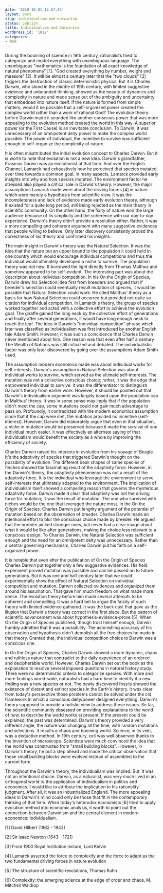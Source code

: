 ```yaml
---
date: '2010-10-01 12:57:45'
layout: post
slug: individualism-and-darwinism
status: publish
title: Individualism and Darwinism
wordpress_id: '1012'
categories:
- 随感
---
```


During the booming of science in 19th century, rationalists tried to categorize and model everything with unambiguous language. The unambiguous "mathematics is the foundation of all exact knowledge of natural phenomena" [1]. "God created everything by number, weight and measure" [2]. It will be almost a century later that the "two clouds" [3] triggers the destruction of classic deterministic physics. But it is Charles Darwin, who stood in the middle of 19th century, with limited suggestive evidence and unbounded thinking, showed us the beauty of dynamics and complexity in nature and made sense out of the ambiguity and uncertainty that embedded into nature itself. If the nature is formed from simple matters, would it be possible that a self-organized power created the complex world rather than a work of rational God? The evolution theory before Darwin made it sounded like another conscious power that was more appealing to the evolution method created the world in this way. A superior power (or the First Cause) is an inevitable conclusion. To Darwin, it was unnecessary of an omnipotent deity power to make the complex world possible. The power of individual, the incentive to survive was sufficient enough to self-organize the complexity of nature.

It is often misattributed the initial evolution concept to Charles Darwin. But it is worth to note that evolution is not a new idea. Darwin's grandfather, Erasmus Darwin was an evolutionist at that time. And over the English Channel, Lamarck had exhaustively how he perceived that species mutated over time towards a common goal. In many aspects, Lamarck provided early insights into why and how species mutated. The environment factor he stressed also played a critical role in Darwin's theory. However, the major assumptions Lamarck made were about the driving forces [4] in nature which were merely a hypothesis from scientific view. It was the incompleteness and lack of evidence made early evolution theory, although it existed for a quite long period, still being rejected as the main theory in scientific community. On the other hand, the fixity of nature won the large audience because of its simplicity and the coherence with our day-to-day experience. Darwin's theory didn't provide a resolution either. Rather, it was a more compelling and coherent argument with many suggestive evidences that people willing to believe. Only later discovery consistently proved the correctness of his theory and confirmed his insights.

The main insight in Darwin's theory was the Natural Selection. It was the idea that the nature put an upper bound to the population it could hold in one country which would encourage individual competitions and thus the individual would ultimately developed a niche to survive. The population theory was not new. It borrowed the light directly from Thomas Malthus and somehow appeared to be self-evident. The interesting part was about the description about individual competition. In his On the Origin of Species, Darwin drew his Selection idea first from breeders and argued that if breeder's selection could eventually result mutation of species, it would be possible that Natural Selection could work. He cited Malthus' theory as a basis for how Natural Selection could occurred but provided not quite so citation for individual competition. In Lamarck's theory, the group of species worked together and acted with a collective effort to achieve the evolution goal. The giraffe gained the long neck by the collective effort of generations and finally after several generations, it would have long enough neck to reach the leaf. The idea in Darwin's "individual competition" phrase which later was classified as individualism was first introduced by another English tale Adam Smith. However, it was such a coincidence that Charles Darwin never mentioned about him. One reason was that even after half a century The Wealth of Nations was still criticized and debated. The individualistic factor was only later discovered by going over the assumptions Adam Smith used.

The assumption modern economics made was about individual works for self-interests. Darwin's assumption in Natural Selection was about individual works to survive, which served as the ultimate self-interests. The mutation was not a collective conscious choice; rather, it was the edge that empowered individual to survive. It was the differentiator to distinguish Darwin's theory from earlier work. However, it should be pointed out that Darwin's individualism argument was largely based upon the population cap in Malthus' theory. It was in some sense may imply that if the population didn't meet the cap, some mutations could not gain much advantage to pass on. Profoundly, it contradicted with the modern economics assumption since that if the cap were met, the mutation provided no incentive (self-interest). However, Darwin did elaborately argue that even in that situation, a niche in mutation would be preserved because it made the survival of one individual much easier. It was effectively an alternate saying of that individualism would benefit the society as a whole by improving the efficiency of society.

Charles Darwin raised his interests in evolution from his voyage of Beagle. It's the adaptivity of species that triggered Darwin's thought on the possibility of evolution. The different beak shapes of same species of finches showed the fascinating result of the adaptivity force. However, in the Darwin's theory, the adaptivity phenomenon was not a result of the adaptivity force. It is the individual who leverage the environment to serve self-interests that ultimately adapted to the environment. The implication of individualism itself showed a compelling reason that governs the mysterious adaptivity force. Darwin made it clear that adaptivity was not the driving force for mutation; it was the result of mutation. The one who survived with niches would be the one that leveraged the nature most. In the On the Origin of Species, Charles Darwin put lengthy argument of the potential of mutation based on the observation of breeder. Charles Darwin made an intentional effort to blur the conscious choice made by breeder. He argued that the breeder picked stronger ones, but never had a clear image about what it would be like after generations, making the choice less relevant to a conscious design. To Charles Darwin, the Natural Selection was sufficient enough and the need for an omnipotent deity was unnecessary. Rather than a central governing mechanism, Charles Darwin put his faith on a self-organized power.

It is notable that even after the publication of On the Origin of Species Charles Darwin put together only a few suggestive evidences. His field experiment proved mutation was possible and can be passed on to future generations. But it was one and half century later that we could experimentally show the effect of Natural Selection on individual competition and mutation. Darwin collected evidences and organized them around his assumption. That gave him much freedom on what made more sense. The evolution theory before him made several attempts to be coherent and compelling. It was a hard bet to argue the falsity of such theory with limited evidence gathered. It was the back cast that gave us the illusion that Darwin's theory was correct in the first place. But the pattern of scientific advancement was about hypothesis-evidence-prove [5]. When On the Origin of Species published, though trust himself enough, Darwin humbly admitted that it was a possibility. The astonishing accuracy of his observation and hypothesis didn't demolish all the free choices he made in that theory. Granted that, the individual competition choice to Darwin was a conscious one.

In On the Origin of Species, Charles Darwin showed a more dynamic, chaos and ruthless nature that contradict to the daily experience of an ordered and decipherable world. However, Charles Darwin set out the book as the explanation to resolve several imposed questions in natural history study. There were no deterministic criteria to categorize species. With more and more findings world-wide, naturalists had a hard time to identify if a new finding was a new species or not. The newly discovered fossils showed the existence of distant and extinct species in the Earth's history. It was clear from today's perspective those problems cannot be solved under the old framework in which a conscious deity/power designed everything. Darwin's theory supposed to provide a holistic view to address these issues. So far, the scientific community obsessed on providing explanations to the world of now, to describe the world works at present. If the present could be explained, the past was determined. Darwin's theory provided a very different angle; the nature was changing all the time, with random mutations and selections. It results a chaos and booming world. Science, in its vein, was a deductive method. In 19th century, cell was well observed thanks to the invention of microscope. Scientists were much convinced the idea that the world was constructed from "small building blocks". However, in Darwin's theory, he put a step ahead and made the critical observation that those small building blocks were evolved instead of assembled to the current form.

Throughout the Darwin's theory, the individualism was implied. But, it was not an intentional choice. Darwin, as a naturalist, was very much lived in an orthogonal world to the application of individualism in politics and economics. I would like to attribute the implication to his rationality judgment. After all, it was an industrialized England. The more appealing ideas in Darwin's mind could only be those that fit in the contemporary thinking of that time. When today's heterodox economists [6] tried to apply evolution method into economic analysis, it worth to point out the connection between Darwinism and the central element in modern economics: Individualism.

[1] David Hilbert (1862 - 1943)

[2] Sir Isaac Newton (1643 - 1721)

[3] From 1900 Royal Institution lecture, Lord Kelvin

[4] Lamarck asserted the force to complexify and the force to adapt as the two fundamental driving forces in nature evolution

[5] The structure of scientific revolutions, Thomas Kuhn

[6] Complexity: the emerging science at the edge of order and chaos, M. Mitchell Waldrop
